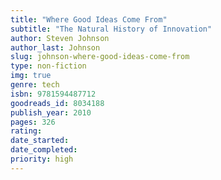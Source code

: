 ```yaml
---
title: "Where Good Ideas Come From"
subtitle: "The Natural History of Innovation"
author: Steven Johnson
author_last: Johnson
slug: johnson-where-good-ideas-come-from
type: non-fiction
img: true
genre: tech
isbn: 9781594487712
goodreads_id: 8034188
publish_year: 2010
pages: 326
rating: 
date_started:
date_completed:
priority: high
---
```

